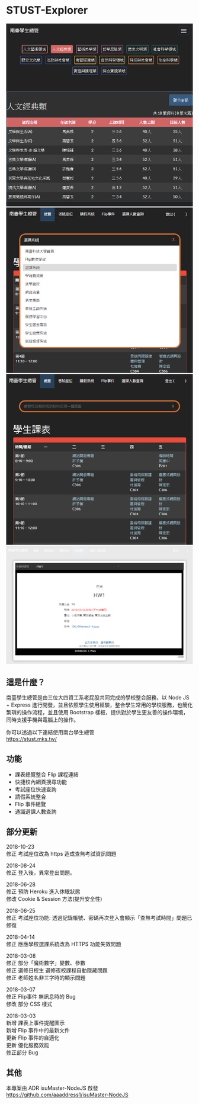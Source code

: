 # STUST-Explorer

![](Demo3.png)
![](Demo2.png)
![](Demo1.png)
![](Demo4.png)


這是什麼？
---------
南臺學生總管是由三位大四資工系老屁股共同完成的學校整合服務，以 Node JS + Express 進行開發，並且依照學生使用經驗，整合學生常用的學校服務，也簡化繁瑣的操作流程，並且使用 Bootstrap 樣板，提供對於學生更友善的操作環境，同時支援手機與電腦上的操作。  
  
你可以透過以下連結使用南台學生總管  
https://stust.mks.tw/


功能
---------

* 課表總覽整合 Flip 課程連結
* 快捷校內網頁搜尋功能
* 考試座位快速查詢
* 請假系統整合
* Flip 事件總覽
* 通識選課人數查詢


部分更新
---------
2018-10-23  
修正 考試座位改為 https 造成查無考試資訊問題  

2018-08-24  
修正 登入後，異常登出問題。  
  
2018-06-28  
修正 預防 Heroku 進入休眠狀態  
修改 Cookie & Session 方法(提升安全性)  
  
2018-06-25  
修正 考試座位功能: 透過記錄帳號、密碼再次登入會顯示「查無考試時間」問題已修復  
  
2018-04-14  
修正 應應學校選課系統改為 HTTPS 功能失效問題  
  
2018-03-08  
修正 部分「魔術數字」變數、參數  
修正 選修日校生 選修夜校課程自動隱藏問題  
修正 老師姓名非三字時的顯示問題  
  
2018-03-07  
修正 Flip事件 無訊息時的 Bug  
修改 部分 CSS 樣式  
  
2018-03-03  
新增 課表上事件提醒圖示  
新增 Flip 事件中的最新文件  
更新 Flip 事件的自適化  
更新 優化服務效能  
修正部分 Bug  


其他
---------
本專案由 ADR isuMaster-NodeJS 啟發  
https://github.com/aaaddress1/isuMaster-NodeJS